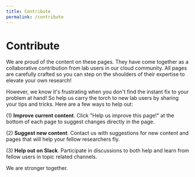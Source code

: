 ```yaml
---
title: Contribute
permalink: /contribute
---
```


# Contribute

We are proud of the content on these pages. They have come together as a collaborative contribution from lab users in our cloud community. All pages are carefully crafted so you can step on the shoulders of their expertise to elevate your own research!

However, we know it's frustrating when you don't find the instant fix to your problem at hand! So help us carry the torch to new lab users by sharing your tips and tricks. Here are a few ways to help out:

(1) **Improve current content**. Click "Help us improve this page!" at the bottom of each page to suggest changes directly in the page.

(2) **Suggest new content**. Contact us with suggestions for new content and pages that will help your fellow researchers fly.

(3) **Help out on Slack**. Participate in discussions to both help and learn from fellow users in topic related channels.

We are stronger together.
